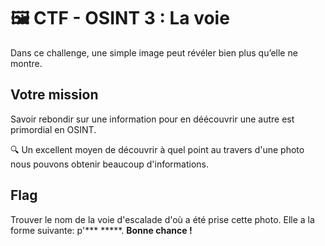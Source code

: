 # 🖼️ CTF - OSINT 3 : La voie

Dans ce challenge, une simple image peut révéler bien plus qu’elle ne montre. 

## Votre mission  
Savoir rebondir sur une information pour en déécouvrir une autre est primordial en OSINT.

🔍 Un excellent moyen de découvrir à quel point au travers d'une photo nous pouvons obtenir beaucoup d'informations.

## Flag
Trouver le nom de la voie d'escalade d'où a été prise cette photo. Elle a la forme suivante: p'*** *****. 
**Bonne chance !**

